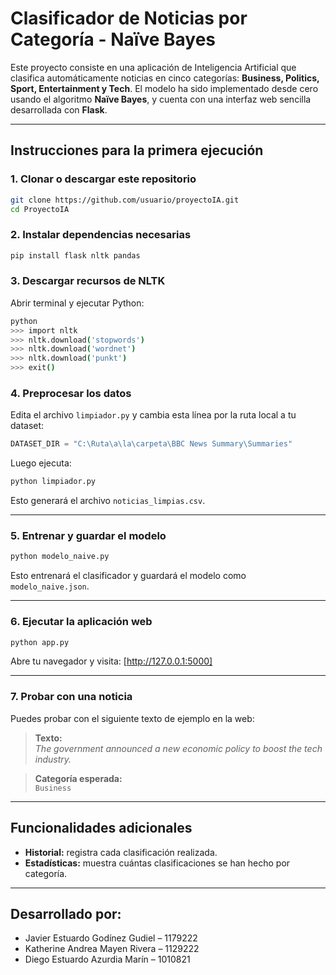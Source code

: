 # Clasificador de Noticias por Categoría - Naïve Bayes

Este proyecto consiste en una aplicación de Inteligencia Artificial que clasifica automáticamente noticias en cinco categorías: **Business, Politics, Sport, Entertainment y Tech**. El modelo ha sido implementado desde cero usando el algoritmo **Naïve Bayes**, y cuenta con una interfaz web sencilla desarrollada con **Flask**.

---

##  Instrucciones para la primera ejecución

### 1. Clonar o descargar este repositorio

```bash
git clone https://github.com/usuario/proyectoIA.git
cd ProyectoIA
```

### 2. Instalar dependencias necesarias

```bash
pip install flask nltk pandas
```

### 3. Descargar recursos de NLTK

Abrir terminal y ejecutar Python:

```bash
python
>>> import nltk
>>> nltk.download('stopwords')
>>> nltk.download('wordnet')
>>> nltk.download('punkt')
>>> exit()
```

### 4. Preprocesar los datos

Edita el archivo `limpiador.py` y cambia esta línea por la ruta local a tu dataset:

```python
DATASET_DIR = "C:\Ruta\a\la\carpeta\BBC News Summary\Summaries"
```

Luego ejecuta:

```bash
python limpiador.py
```

Esto generará el archivo `noticias_limpias.csv`.

---

### 5. Entrenar y guardar el modelo

```bash
python modelo_naive.py
```

Esto entrenará el clasificador y guardará el modelo como `modelo_naive.json`.

---

### 6. Ejecutar la aplicación web

```bash
python app.py
```

Abre tu navegador y visita: [http://127.0.0.1:5000]

---

### 7. Probar con una noticia

Puedes probar con el siguiente texto de ejemplo en la web:

> **Texto:**  
> *The government announced a new economic policy to boost the tech industry.*

> **Categoría esperada:**  
> `Business`

---

##  Funcionalidades adicionales

- **Historial:** registra cada clasificación realizada.
- **Estadísticas:** muestra cuántas clasificaciones se han hecho por categoría.

---

## Desarrollado por:  

- Javier Estuardo Godínez Gudiel –  1179222
- Katherine Andrea Mayen Rivera –  1129222
- Diego Estuardo Azurdia Marín –  1010821

